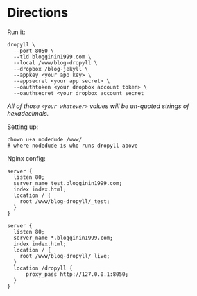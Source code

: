 # Directions

Run it:

	dropyll \
	  --port 8050 \
	  --tld blogginin1999.com \
	  --local /www/blog-dropyll \
	  --dropbox /blog-jekyll \
	  --appkey <your app key> \
	  --appsecret <your app secret> \
	  --oauthtoken <your dropbox account token> \
	  --oauthsecret <your dropbox account secret
	  
*All of those `<your whatever>` values will be un-quoted strings of hexadecimals.*
	  
Setting up:

	chown u+a nodedude /www/
	# where nodedude is who runs dropyll above

Nginx config:

	server {
	  listen 80;
	  server_name test.blogginin1999.com;
	  index index.html;
	  location / {
	    root /www/blog-dropyll/_test;
	  }
	}
	
	server {
	  listen 80;
	  server_name *.blogginin1999.com;
	  index index.html;
	  location / {
	    root /www/blog-dropyll/_live;
	  }
	  location /dropyll {
	      proxy_pass http://127.0.0.1:8050;
	  }
	}
